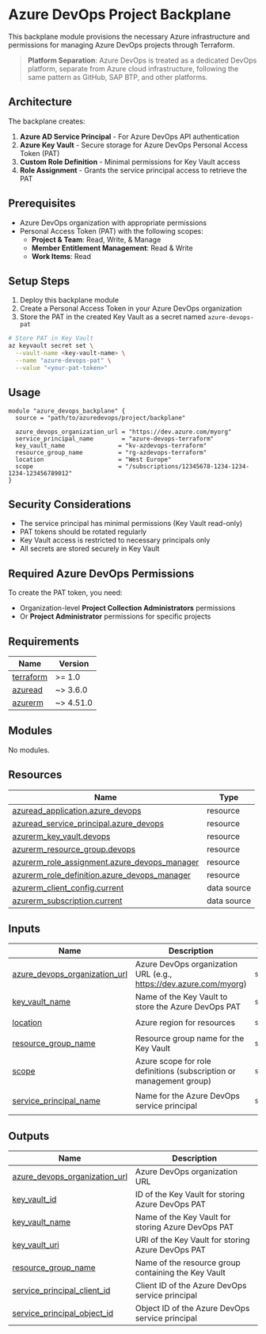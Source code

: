 # Azure DevOps Project Backplane

This backplane module provisions the necessary Azure infrastructure and permissions for managing Azure DevOps projects through Terraform.

> **Platform Separation**: Azure DevOps is treated as a dedicated DevOps platform, separate from Azure cloud infrastructure, following the same pattern as GitHub, SAP BTP, and other platforms.

## Architecture

The backplane creates:

1. **Azure AD Service Principal** - For Azure DevOps API authentication
2. **Azure Key Vault** - Secure storage for Azure DevOps Personal Access Token (PAT)
3. **Custom Role Definition** - Minimal permissions for Key Vault access
4. **Role Assignment** - Grants the service principal access to retrieve the PAT

## Prerequisites

- Azure DevOps organization with appropriate permissions
- Personal Access Token (PAT) with the following scopes:
  - **Project & Team**: Read, Write, & Manage
  - **Member Entitlement Management**: Read & Write
  - **Work Items**: Read

## Setup Steps

1. Deploy this backplane module
2. Create a Personal Access Token in your Azure DevOps organization
3. Store the PAT in the created Key Vault as a secret named `azure-devops-pat`

```bash
# Store PAT in Key Vault
az keyvault secret set \
  --vault-name <key-vault-name> \
  --name "azure-devops-pat" \
  --value "<your-pat-token>"
```

## Usage

```hcl
module "azure_devops_backplane" {
  source = "path/to/azuredevops/project/backplane"

  azure_devops_organization_url = "https://dev.azure.com/myorg"
  service_principal_name        = "azure-devops-terraform"
  key_vault_name               = "kv-azdevops-terraform"
  resource_group_name          = "rg-azdevops-terraform"
  location                     = "West Europe"
  scope                        = "/subscriptions/12345678-1234-1234-1234-123456789012"
}
```

## Security Considerations

- The service principal has minimal permissions (Key Vault read-only)
- PAT tokens should be rotated regularly
- Key Vault access is restricted to necessary principals only
- All secrets are stored securely in Key Vault

## Required Azure DevOps Permissions

To create the PAT token, you need:
- Organization-level **Project Collection Administrators** permissions
- Or **Project Administrator** permissions for specific projects
<!-- BEGIN_TF_DOCS -->
## Requirements

| Name | Version |
|------|---------|
| <a name="requirement_terraform"></a> [terraform](#requirement\_terraform) | >= 1.0 |
| <a name="requirement_azuread"></a> [azuread](#requirement\_azuread) | ~> 3.6.0 |
| <a name="requirement_azurerm"></a> [azurerm](#requirement\_azurerm) | ~> 4.51.0 |

## Modules

No modules.

## Resources

| Name | Type |
|------|------|
| [azuread_application.azure_devops](https://registry.terraform.io/providers/hashicorp/azuread/latest/docs/resources/application) | resource |
| [azuread_service_principal.azure_devops](https://registry.terraform.io/providers/hashicorp/azuread/latest/docs/resources/service_principal) | resource |
| [azurerm_key_vault.devops](https://registry.terraform.io/providers/hashicorp/azurerm/latest/docs/resources/key_vault) | resource |
| [azurerm_resource_group.devops](https://registry.terraform.io/providers/hashicorp/azurerm/latest/docs/resources/resource_group) | resource |
| [azurerm_role_assignment.azure_devops_manager](https://registry.terraform.io/providers/hashicorp/azurerm/latest/docs/resources/role_assignment) | resource |
| [azurerm_role_definition.azure_devops_manager](https://registry.terraform.io/providers/hashicorp/azurerm/latest/docs/resources/role_definition) | resource |
| [azurerm_client_config.current](https://registry.terraform.io/providers/hashicorp/azurerm/latest/docs/data-sources/client_config) | data source |
| [azurerm_subscription.current](https://registry.terraform.io/providers/hashicorp/azurerm/latest/docs/data-sources/subscription) | data source |

## Inputs

| Name | Description | Type | Default | Required |
|------|-------------|------|---------|:--------:|
| <a name="input_azure_devops_organization_url"></a> [azure\_devops\_organization\_url](#input\_azure\_devops\_organization\_url) | Azure DevOps organization URL (e.g., https://dev.azure.com/myorg) | `string` | n/a | yes |
| <a name="input_key_vault_name"></a> [key\_vault\_name](#input\_key\_vault\_name) | Name of the Key Vault to store the Azure DevOps PAT | `string` | n/a | yes |
| <a name="input_location"></a> [location](#input\_location) | Azure region for resources | `string` | `"West Europe"` | no |
| <a name="input_resource_group_name"></a> [resource\_group\_name](#input\_resource\_group\_name) | Resource group name for the Key Vault | `string` | n/a | yes |
| <a name="input_scope"></a> [scope](#input\_scope) | Azure scope for role definitions (subscription or management group) | `string` | n/a | yes |
| <a name="input_service_principal_name"></a> [service\_principal\_name](#input\_service\_principal\_name) | Name for the Azure DevOps service principal | `string` | `"azure-devops-terraform"` | no |

## Outputs

| Name | Description |
|------|-------------|
| <a name="output_azure_devops_organization_url"></a> [azure\_devops\_organization\_url](#output\_azure\_devops\_organization\_url) | Azure DevOps organization URL |
| <a name="output_key_vault_id"></a> [key\_vault\_id](#output\_key\_vault\_id) | ID of the Key Vault for storing Azure DevOps PAT |
| <a name="output_key_vault_name"></a> [key\_vault\_name](#output\_key\_vault\_name) | Name of the Key Vault for storing Azure DevOps PAT |
| <a name="output_key_vault_uri"></a> [key\_vault\_uri](#output\_key\_vault\_uri) | URI of the Key Vault for storing Azure DevOps PAT |
| <a name="output_resource_group_name"></a> [resource\_group\_name](#output\_resource\_group\_name) | Name of the resource group containing the Key Vault |
| <a name="output_service_principal_client_id"></a> [service\_principal\_client\_id](#output\_service\_principal\_client\_id) | Client ID of the Azure DevOps service principal |
| <a name="output_service_principal_object_id"></a> [service\_principal\_object\_id](#output\_service\_principal\_object\_id) | Object ID of the Azure DevOps service principal |
<!-- END_TF_DOCS -->